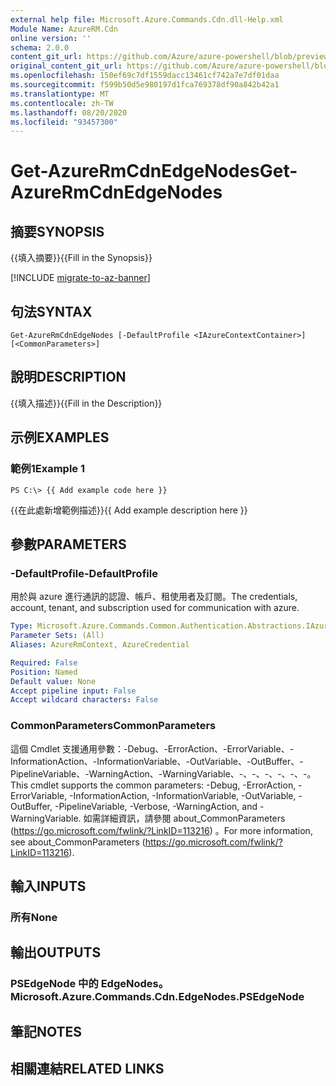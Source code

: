 ```yaml
---
external help file: Microsoft.Azure.Commands.Cdn.dll-Help.xml
Module Name: AzureRM.Cdn
online version: ''
schema: 2.0.0
content_git_url: https://github.com/Azure/azure-powershell/blob/preview/src/ResourceManager/Cdn/Commands.Cdn/help/Get-AzureRmCdnEdgeNodes.md
original_content_git_url: https://github.com/Azure/azure-powershell/blob/preview/src/ResourceManager/Cdn/Commands.Cdn/help/Get-AzureRmCdnEdgeNodes.md
ms.openlocfilehash: 150ef69c7df1559dacc13461cf742a7e7df01daa
ms.sourcegitcommit: f599b50d5e980197d1fca769378df90a842b42a1
ms.translationtype: MT
ms.contentlocale: zh-TW
ms.lasthandoff: 08/20/2020
ms.locfileid: "93457300"
---
```

# <span data-ttu-id="52d17-101">Get-AzureRmCdnEdgeNodes</span><span class="sxs-lookup"><span data-stu-id="52d17-101">Get-AzureRmCdnEdgeNodes</span></span>

## <span data-ttu-id="52d17-102">摘要</span><span class="sxs-lookup"><span data-stu-id="52d17-102">SYNOPSIS</span></span>
<span data-ttu-id="52d17-103">{{填入摘要}}</span><span class="sxs-lookup"><span data-stu-id="52d17-103">{{Fill in the Synopsis}}</span></span>

[!INCLUDE [migrate-to-az-banner](../../includes/migrate-to-az-banner.md)]

## <span data-ttu-id="52d17-104">句法</span><span class="sxs-lookup"><span data-stu-id="52d17-104">SYNTAX</span></span>

```
Get-AzureRmCdnEdgeNodes [-DefaultProfile <IAzureContextContainer>] [<CommonParameters>]
```

## <span data-ttu-id="52d17-105">說明</span><span class="sxs-lookup"><span data-stu-id="52d17-105">DESCRIPTION</span></span>
<span data-ttu-id="52d17-106">{{填入描述}}</span><span class="sxs-lookup"><span data-stu-id="52d17-106">{{Fill in the Description}}</span></span>

## <span data-ttu-id="52d17-107">示例</span><span class="sxs-lookup"><span data-stu-id="52d17-107">EXAMPLES</span></span>

### <span data-ttu-id="52d17-108">範例1</span><span class="sxs-lookup"><span data-stu-id="52d17-108">Example 1</span></span>
```
PS C:\> {{ Add example code here }}
```

<span data-ttu-id="52d17-109">{{在此處新增範例描述}}</span><span class="sxs-lookup"><span data-stu-id="52d17-109">{{ Add example description here }}</span></span>

## <span data-ttu-id="52d17-110">參數</span><span class="sxs-lookup"><span data-stu-id="52d17-110">PARAMETERS</span></span>

### <span data-ttu-id="52d17-111">-DefaultProfile</span><span class="sxs-lookup"><span data-stu-id="52d17-111">-DefaultProfile</span></span>
<span data-ttu-id="52d17-112">用於與 azure 進行通訊的認證、帳戶、租使用者及訂閱。</span><span class="sxs-lookup"><span data-stu-id="52d17-112">The credentials, account, tenant, and subscription used for communication with azure.</span></span>

```yaml
Type: Microsoft.Azure.Commands.Common.Authentication.Abstractions.IAzureContextContainer
Parameter Sets: (All)
Aliases: AzureRmContext, AzureCredential

Required: False
Position: Named
Default value: None
Accept pipeline input: False
Accept wildcard characters: False
```

### <span data-ttu-id="52d17-113">CommonParameters</span><span class="sxs-lookup"><span data-stu-id="52d17-113">CommonParameters</span></span>
<span data-ttu-id="52d17-114">這個 Cmdlet 支援通用參數：-Debug、-ErrorAction、-ErrorVariable、-InformationAction、-InformationVariable、-OutVariable、-OutBuffer、-PipelineVariable、-WarningAction、-WarningVariable、-、-、-、-、-、-。</span><span class="sxs-lookup"><span data-stu-id="52d17-114">This cmdlet supports the common parameters: -Debug, -ErrorAction, -ErrorVariable, -InformationAction, -InformationVariable, -OutVariable, -OutBuffer, -PipelineVariable, -Verbose, -WarningAction, and -WarningVariable.</span></span> <span data-ttu-id="52d17-115">如需詳細資訊，請參閱 about_CommonParameters (https://go.microsoft.com/fwlink/?LinkID=113216) 。</span><span class="sxs-lookup"><span data-stu-id="52d17-115">For more information, see about_CommonParameters (https://go.microsoft.com/fwlink/?LinkID=113216).</span></span>

## <span data-ttu-id="52d17-116">輸入</span><span class="sxs-lookup"><span data-stu-id="52d17-116">INPUTS</span></span>

### <span data-ttu-id="52d17-117">所有</span><span class="sxs-lookup"><span data-stu-id="52d17-117">None</span></span>

## <span data-ttu-id="52d17-118">輸出</span><span class="sxs-lookup"><span data-stu-id="52d17-118">OUTPUTS</span></span>

### <span data-ttu-id="52d17-119">PSEdgeNode 中的 EdgeNodes。</span><span class="sxs-lookup"><span data-stu-id="52d17-119">Microsoft.Azure.Commands.Cdn.EdgeNodes.PSEdgeNode</span></span>

## <span data-ttu-id="52d17-120">筆記</span><span class="sxs-lookup"><span data-stu-id="52d17-120">NOTES</span></span>

## <span data-ttu-id="52d17-121">相關連結</span><span class="sxs-lookup"><span data-stu-id="52d17-121">RELATED LINKS</span></span>

